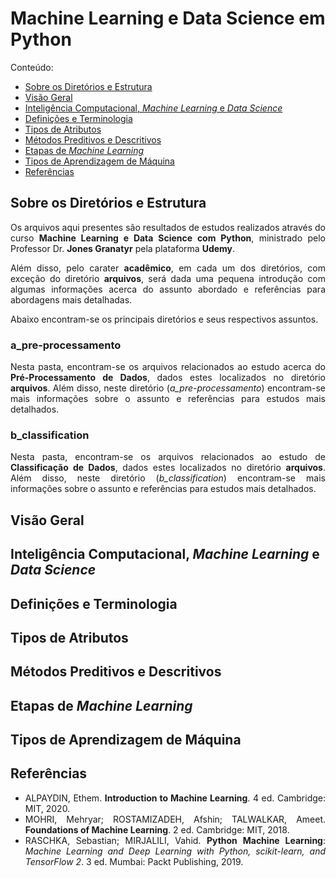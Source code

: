 <h1>Machine Learning e Data Science em Python</h1>

Conteúdo:
<ul>
  <li><a href="#sobre">Sobre os Diretórios e Estrutura</a></li>
  <li><a href="#visao-geral">Visão Geral</a></li>
  <li><a href="#ic-ml-ds">Inteligência Computacional, <em>Machine Learning</em> e <em>Data Science</em></a></li>
  <li><a href="#definicoes">Definições e Terminologia</a></li>
  <li><a href="#tipos-atributos">Tipos de Atributos</a></li>
  <li><a href="#preditivo-descritivo">Métodos Preditivos e Descritivos</a></li>
  <li><a href="#etapas-ml">Etapas de <em>Machine Learning</em></a></li>
  <li><a href="#tipos-ml">Tipos de Aprendizagem de Máquina</a></li>
  <li><a href="#referencias">Referências</a></li>
</ul>

<h2 name="sobre">Sobre os Diretórios e Estrutura</h2>
<p align="justify">Os arquivos aqui presentes são resultados de estudos realizados através do curso <strong>Machine Learning e Data Science com Python</strong>, ministrado pelo Professor Dr. <strong>Jones Granatyr</strong> pela plataforma <strong>Udemy</strong>.</p>
<p align="justify">Além disso, pelo carater <strong>acadêmico</strong>, em cada um dos diretórios, com exceção do diretório <strong>arquivos</strong>, será dada uma pequena introdução com algumas informações acerca do assunto abordado e referências para abordagens mais detalhadas.</p>
<p align="justify">Abaixo encontram-se os principais diretórios e seus respectivos assuntos.</p>

<h3>a_pre-processamento</h3>
<p align="justify">Nesta pasta, encontram-se os arquivos relacionados ao estudo acerca do <strong>Pré-Processamento de Dados</strong>, dados estes localizados no diretório <strong>arquivos</strong>. Além disso, neste diretório (<em>a_pre-processamento</em>) encontram-se mais informações sobre o assunto e referências para estudos mais detalhados.</p>

<h3>b_classification</h3>
<p align="justify">Nesta pasta, encontram-se os arquivos relacionados ao estudo de <strong>Classificação de Dados</strong>, dados estes localizados no diretório <strong>arquivos</strong>. Além disso, neste diretório (<em>b_classification</em>) encontram-se mais informações sobre o assunto e referências para estudos mais detalhados.</p>

<h2 name="visao-geral">Visão Geral</h2>

<h2 name="ic-ml-ds">Inteligência Computacional, <em>Machine Learning</em> e <em>Data Science</em></h2>

<h2 name="definicoes">Definições e Terminologia</h2>

<h2 name="tipos-atributos">Tipos de Atributos</h2>

<h2 name="preditivo-descritivo">Métodos Preditivos e Descritivos</h2>

<h2 name="etapas-ml">Etapas de <em>Machine Learning</em></h2>

<h2 name="tipos-ml">Tipos de Aprendizagem de Máquina</em></h2>

<h2 name="referencias">Referências</h2>
<ul>
  <li align="justify">ALPAYDIN, Ethem. <strong>Introduction to Machine Learning</strong>. 4 ed. Cambridge: MIT, 2020.</li>
  <li align="justify">MOHRI, Mehryar; ROSTAMIZADEH, Afshin; TALWALKAR, Ameet. <strong>Foundations of Machine Learning</strong>. 2 ed. Cambridge: MIT, 2018.</li>
  <li align="justify">RASCHKA, Sebastian; MIRJALILI, Vahid. <strong>Python Machine Learning</strong>: <em>Machine Learning and Deep Learning with Python, scikit-learn, and TensorFlow 2</em>. 3 ed. Mumbai: Packt Publishing, 2019.</li>
</ul>
